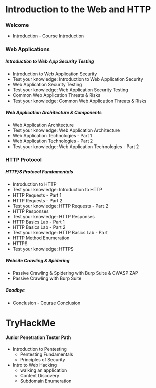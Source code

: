 # Introduction to the Web and HTTP
### Welcome
- Introduction - Course Introduction
### Web Applications
##### Introduction to Web App Security Testing
- Introduction to Web Application Security
- Test your knowledge: Introduction to Web Application Security
- Web Application Security Testing
- Test your knowledge: Web Application Security Testing
- Common Web Application Threats & Risks
- Test your knowledge: Common Web Application Threats & Risks
##### Web Application Architecture & Components
- Web Application Architecture
- Test your knowledge: Web Application Architecture
- Web Application Technologies - Part 1
- Web Application Technologies - Part 2
- Test your knowledge: Web Application Technologies - Part 2
### HTTP Protocol
##### HTTP/S Protocol Fundamentals
- Introduction to HTTP
- Test your knowledge: Introduction to HTTP
- HTTP Requests - Part 1
- HTTP Requests - Part 2
- Test your knowledge: HTTP Requests - Part 2
- HTTP Responses
- Test your knowledge: HTTP Responses
- HTTP Basics Lab - Part 1
- HTTP Basics Lab - Part 2
- Test your knowledge: HTTP Basics Lab - Part 
- HTTP Method Enumeration
- HTTPS
- Test your knowledge: HTTPS
##### Website Crawling & Spidering
- Passive Crawling & Spidering with Burp Suite & OWASP ZAP
- Passive Crawling with Burp Suite
##### Goodbye
- Conclusion - Course Conclusion

# TryHackMe 
#### Junior Penetration Tester Path
- Introduction to Pentesting
	- Pentesting Fundamentals
	- Principles of Security
- Intro to Web Hacking
	- walking an application
	- Content Discovery
	- Subdomain Enumeration